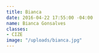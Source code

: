```yaml
---
title: Bianca
date: 2016-04-22 17:55:00 -04:00
name: Bianca Gonsalves
classes:
- CIZE
image: "/uploads/bianca.jpg"
---
```


